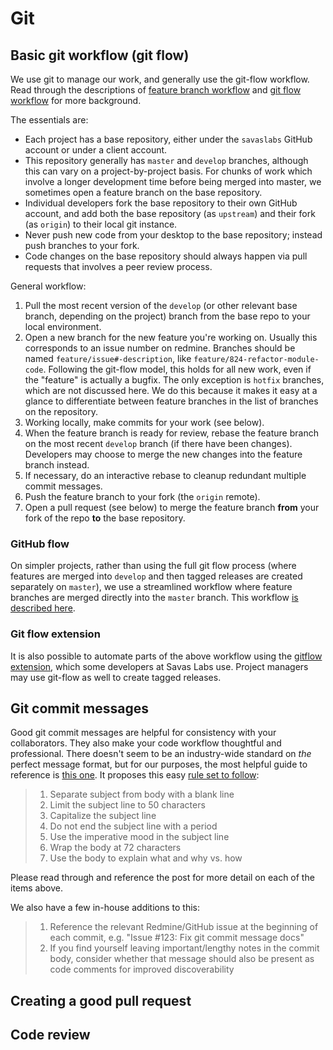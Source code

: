 # Git

## Basic git workflow (git flow)

We use git to manage our work, and generally use the git-flow workflow. Read through the descriptions of
 [feature branch workflow](https://www.atlassian.com/git/tutorials/comparing-workflows/feature-branch-workflow)
 and [git flow workflow](https://www.atlassian.com/git/tutorials/comparing-workflows/gitflow-workflow) for more background.
 
The essentials are:

- Each project has a base repository, either under the `savaslabs` GitHub account or under a client account.
- This repository generally has `master` and `develop` branches, although this can vary on a project-by-project basis.
For chunks of work which involve a longer development time before being merged into master, we sometimes open a feature branch on the base repository.
- Individual developers fork the base repository to their own GitHub account, and add both the base repository (as `upstream`) and their fork (as `origin`) to their local git instance.
- Never push new code from your desktop to the base repository; instead push branches to your fork.
- Code changes on the base repository should always happen via pull requests that involves a peer review process.

General workflow:

1. Pull the most recent version of the `develop` (or other relevant base branch, depending on the project) branch from the base repo to your local environment.
2. Open a new branch for the new feature you're working on. Usually this corresponds to an issue number on redmine. 
Branches should be named `feature/issue#-description`, like `feature/824-refactor-module-code`. Following the git-flow model, this holds for all new work, even if
the "feature" is actually a bugfix. The only exception is `hotfix` branches, which are not discussed here. We do this because it makes it easy at a glance to differentiate
between feature branches in the list of branches on the repository.
3. Working locally, make commits for your work (see below).
4. When the feature branch is ready for review, rebase the feature branch on the most recent `develop` branch (if there have been changes). Developers may choose to merge
the new changes into the feature branch instead.
5. If necessary, do an interactive rebase to cleanup redundant multiple commit messages.
6. Push the feature branch to your fork (the `origin` remote).
7. Open a pull request (see below) to merge the feature branch **from** your fork of the repo
**to** the base repository.

### GitHub flow

On simpler projects, rather than using the full git flow process (where features are merged into `develop` and then tagged releases are created separately on `master`), we
 use a streamlined workflow where feature branches are merged directly into the `master` branch. This workflow [is described here](http://scottchacon.com/2011/08/31/github-flow.html).

### Git flow extension

It is also possible to automate parts of the above workflow using the [gitflow extension](https://github.com/nvie/gitflow), which some developers at Savas Labs use.
 Project managers may use git-flow as well to create tagged releases.

## Git commit messages

Good git commit messages are helpful for consistency with your collaborators. They also make your code workflow thoughtful and professional. There doesn't seem to be an industry-wide standard on _the_ perfect message format, but for our purposes, the most helpful guide to reference is [this one](http://chris.beams.io/posts/git-commit/). It proposes this easy [rule set to follow](http://chris.beams.io/posts/git-commit/#seven-rules):

> 1. Separate subject from body with a blank line
> 1. Limit the subject line to 50 characters
> 1. Capitalize the subject line
> 1. Do not end the subject line with a period
> 1. Use the imperative mood in the subject line
> 1. Wrap the body at 72 characters
> 1. Use the body to explain what and why vs. how

Please read through and reference the post for more detail on each of the items above.

We also have a few in-house additions to this:

> 1. Reference the relevant Redmine/GitHub issue at the beginning of each commit, e.g. "Issue #123: Fix git commit message docs"
> 1. If you find yourself leaving important/lengthy notes in the commit body, consider whether that message should also be present as code comments for improved discoverability

## Creating a good pull request

## Code review
